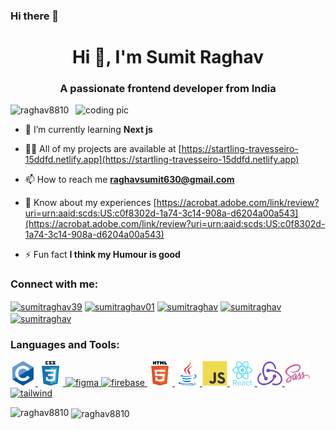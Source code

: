 ### Hi there 👋

<h1 align="center">Hi 👋, I'm Sumit Raghav</h1>
<h3 align="center">A passionate frontend developer from India</h3>
<img align="right" alt="coding pic" width="400" src="https://media.licdn.com/dms/image/C5622AQF6OQJ6x1OPPA/feedshare-shrink_2048_1536/0/1677530409171?e=2147483647&v=beta&t=Vfiapnm0fzsXpvPvBdrAIDMLwdvw-691ri8gYTmj6hY">


<p align="left"> <img src="https://komarev.com/ghpvc/?username=raghav8810&label=Profile%20views&color=0e75b6&style=flat" alt="raghav8810" /> </p>

- 🌱 I’m currently learning **Next js**

- 👨‍💻 All of my projects are available at [https://startling-travesseiro-15ddfd.netlify.app](https://startling-travesseiro-15ddfd.netlify.app)

- 📫 How to reach me **raghavsumit630@gmail.com**

- 📄 Know about my experiences [https://acrobat.adobe.com/link/review?uri=urn:aaid:scds:US:c0f8302d-1a74-3c14-908a-d6204a00a543](https://acrobat.adobe.com/link/review?uri=urn:aaid:scds:US:c0f8302d-1a74-3c14-908a-d6204a00a543)

- ⚡ Fun fact **I think my Humour is good**

<h3 align="left">Connect with me:</h3>
<p align="left">
<a href="https://twitter.com/sumitraghav39" target="blank"><img align="center" src="https://raw.githubusercontent.com/rahuldkjain/github-profile-readme-generator/master/src/images/icons/Social/twitter.svg" alt="sumitraghav39" height="30" width="40" /></a>
<a href="https://linkedin.com/in/sumitraghav01" target="blank"><img align="center" src="https://raw.githubusercontent.com/rahuldkjain/github-profile-readme-generator/master/src/images/icons/Social/linked-in-alt.svg" alt="sumitraghav01" height="30" width="40" /></a>
<a href="https://codesandbox.com/sumitraghav" target="blank"><img align="center" src="https://raw.githubusercontent.com/rahuldkjain/github-profile-readme-generator/master/src/images/icons/Social/codesandbox.svg" alt="sumitraghav" height="30" width="40" /></a>
<a href="https://www.hackerrank.com/sumitraghav" target="blank"><img align="center" src="https://raw.githubusercontent.com/rahuldkjain/github-profile-readme-generator/master/src/images/icons/Social/hackerrank.svg" alt="sumitraghav" height="30" width="40" /></a>
<a href="https://www.leetcode.com/sumitraghav" target="blank"><img align="center" src="https://raw.githubusercontent.com/rahuldkjain/github-profile-readme-generator/master/src/images/icons/Social/leet-code.svg" alt="sumitraghav" height="30" width="40" /></a>
</p>

<h3 align="left">Languages and Tools:</h3>
<p align="left"> <a href="https://www.cprogramming.com/" target="_blank" rel="noreferrer"> <img src="https://raw.githubusercontent.com/devicons/devicon/master/icons/c/c-original.svg" alt="c" width="40" height="40"/> </a> <a href="https://www.w3schools.com/css/" target="_blank" rel="noreferrer"> <img src="https://raw.githubusercontent.com/devicons/devicon/master/icons/css3/css3-original-wordmark.svg" alt="css3" width="40" height="40"/> </a> <a href="https://www.figma.com/" target="_blank" rel="noreferrer"> <img src="https://www.vectorlogo.zone/logos/figma/figma-icon.svg" alt="figma" width="40" height="40"/> </a> <a href="https://firebase.google.com/" target="_blank" rel="noreferrer"> <img src="https://www.vectorlogo.zone/logos/firebase/firebase-icon.svg" alt="firebase" width="40" height="40"/> </a> <a href="https://www.w3.org/html/" target="_blank" rel="noreferrer"> <img src="https://raw.githubusercontent.com/devicons/devicon/master/icons/html5/html5-original-wordmark.svg" alt="html5" width="40" height="40"/> </a> <a href="https://www.java.com" target="_blank" rel="noreferrer"> <img src="https://raw.githubusercontent.com/devicons/devicon/master/icons/java/java-original.svg" alt="java" width="40" height="40"/> </a> <a href="https://developer.mozilla.org/en-US/docs/Web/JavaScript" target="_blank" rel="noreferrer"> <img src="https://raw.githubusercontent.com/devicons/devicon/master/icons/javascript/javascript-original.svg" alt="javascript" width="40" height="40"/> </a> <a href="https://reactjs.org/" target="_blank" rel="noreferrer"> <img src="https://raw.githubusercontent.com/devicons/devicon/master/icons/react/react-original-wordmark.svg" alt="react" width="40" height="40"/> </a> <a href="https://redux.js.org" target="_blank" rel="noreferrer"> <img src="https://raw.githubusercontent.com/devicons/devicon/master/icons/redux/redux-original.svg" alt="redux" width="40" height="40"/> </a> <a href="https://sass-lang.com" target="_blank" rel="noreferrer"> <img src="https://raw.githubusercontent.com/devicons/devicon/master/icons/sass/sass-original.svg" alt="sass" width="40" height="40"/> </a> <a href="https://tailwindcss.com/" target="_blank" rel="noreferrer"> <img src="https://www.vectorlogo.zone/logos/tailwindcss/tailwindcss-icon.svg" alt="tailwind" width="40" height="40"/> </a> </p>

<p><img align="left" src="https://github-readme-stats.vercel.app/api/top-langs?username=raghav8810&show_icons=true&locale=en&layout=compact" alt="raghav8810" /></p>

<p>&nbsp;<img align="center" src="https://github-readme-stats.vercel.app/api?username=raghav8810&show_icons=true&locale=en" alt="raghav8810" /></p>

